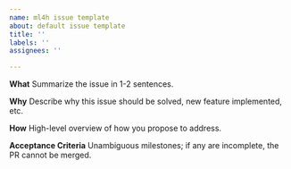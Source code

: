```yaml
---
name: ml4h issue template
about: default issue template
title: ''
labels: ''
assignees: ''

---
```


**What**
Summarize the issue in 1-2 sentences.

**Why**
Describe why this issue should be solved, new feature implemented, etc.

**How**
High-level overview of how you propose to address.

**Acceptance Criteria**
Unambiguous milestones; if any are incomplete, the PR cannot be merged.
